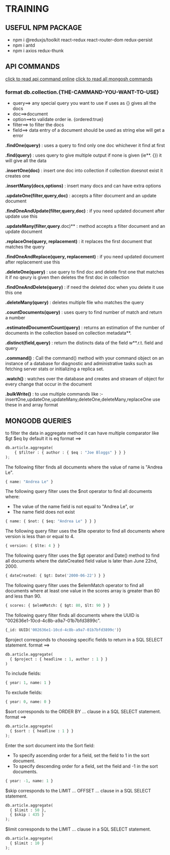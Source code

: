 # TRAINING

## USEFUL NPM PACKAGE

- npm i @reduxjs/toolkit react-redux react-router-dom redux-persist
- npm i antd
- npm i axios redux-thunk                

## API COMMANDS 

[click to read api command online](https://www.mongodb.com/docs/drivers/node/current/)
[click to read all mongosh commands](https://www.mongodb.com/docs/manual/reference/method/)

### format db.collection.{THE-CAMMAND-YOU-WANT-TO-USE}

- query==> any special query you want to use if uses as {} gives all the docs
- doc==>document
- option==>to validate order ie. {ordered:true}
- filter==> to filter the docs
- field==> data entry of a document should be used as string else will get a error

**.findOne(query)** : uses a query to find only one doc whichever it find at first

**.find(query)** : uses query to give multiple output if none is given (ie**. {}) it will give all the data

**.insertOne(doc)** : insert one doc into collection if collection doesnot exist it creates one

**.insertMany(docs,options)** : insert many docs and can have extra options 

**.updateOne(filter,query,doc)** : accepts a filter document and an update document

**.findOneAndUpdate(filter,query,doc)** : if you need updated document after update use this

**.updateMany(filter,query**.doc)** : method accepts a filter document and an update document

**.replaceOne(query, replacement)** : it replaces the first document that matches the query 

**.findOneAndReplace(query, replacement)** : if you need updated document after replacement use this

**.deleteOne(query)** : use query to find doc and delete first one that matches it if no qeury is given then deletes the first doc in collection 

**.findOneAndDelete(query)** : if need the deleted doc when you delete it use this one

**.deleteMany(query)** : deletes multiple file who matches the query

**.countDocuments(query)** : uses query to find number of match and return a number

**.estimatedDocumentCount(query)** : returns an estimation of the number of documents in the collection based on collection metadata**.

**.distinct(field,query)** : return the distincts data of the field w**.r.t. field and query

**.command()** : Call the command() method with your command object on an instance of a database for diagnostic and administrative tasks such as fetching server stats or initializing a replica set.

**.watch()** : watches over the database and creates and straeam of object for every change that occur in the document

**.bulkWrite()** : to use multiple commands like :- insertOne,updateOne,updateMany,deleteOne,deleteMany,replaceOne use these in and array format



## MONGODB QUERIES

to filter the data in aggregate method  it can have multiple comparator like $gt $eq by default it is eq 
format ==>  
```python
db.article.aggregate(
    { $filter : { author : { $eq : "Joe Bloggs" } } }
);
```

The following filter finds all documents where the value of name is "Andrea Le".
```python
{ name: "Andrea Le" }
```

The following query filter uses the $not operator to find all documents where:
- The value of the name field is not equal to "Andrea Le", or
- The name field does not exist
```python
{ name: { $not: { $eq: "Andrea Le" } } }
```

The following query filter uses the $lte operator to find all documents where version is less than or equal to 4.
```python
{ version: { $lte: 4 } }
```

The following query filter  uses the $gt operator and Date() method to find all documents where the dateCreated field value is later than June 22nd, 2000.
```python
{ dateCreated: { $gt: Date('2000-06-22') } }
```

The following query filter uses the $elemMatch operator to find all documents where at least one value in the scores array is greater than 80 and less than 90.
```python
{ scores: { $elemMatch: { $gt: 80, $lt: 90 } }
```

The following query filter finds all documents where the UUID is "002636e1-10cd-4c8b-a9a7-01b7bfd3899c".
```python
{_id: UUID('002636e1-10cd-4c8b-a9a7-01b7bfd3899c')}
```

$project corresponds to choosing specific fields to return in a SQL SELECT statement.
format ==>
```python
db.article.aggregate(
  { $project : { headline : 1, author : 1 } }
)
```
To include fields:
```python
{ year: 1, name: 1 }
```
To exclude fields:
```python
{ year: 0, name: 0 }
```

$sort corresponds to the ORDER BY ... clause in a SQL SELECT statement.
format ==>
```python
db.article.aggregate(
  { $sort : { headline : 1 } }
);
```

Enter the sort document into the Sort field:

- To specify ascending order for a field, set the field to 1 in the sort document.
- To specify descending order for a field, set the field and -1 in the sort documents.
```python
{ year: -1, name: 1 }
```

$skip corresponds to the LIMIT ... OFFSET ... clause in a SQL SELECT statement.
```python
db.article.aggregate(
  { $limit : 50 },
  { $skip : 435 }
);
```
$limit corresponds to the LIMIT ... clause in a SQL SELECT statement.
```python
db.article.aggregate(
  { $limit : 10 }
);
```